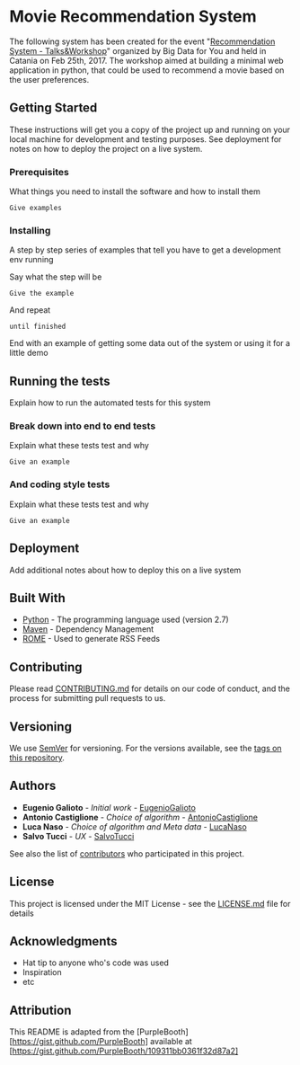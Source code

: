 # Movie Recommendation System

The following system has been created for the event "[Recommendation System - Talks&Workshop](https://www.facebook.com/events/1833870853536142/)" organized by Big Data for You and held in Catania on Feb 25th, 2017.
The workshop aimed at building a minimal web application in python, that could be used to recommend a movie based on the user preferences.

## Getting Started

These instructions will get you a copy of the project up and running on your local machine for development and testing purposes. See deployment for notes on how to deploy the project on a live system.

### Prerequisites

What things you need to install the software and how to install them

```
Give examples
```

### Installing

A step by step series of examples that tell you have to get a development env running

Say what the step will be

```
Give the example
```

And repeat

```
until finished
```

End with an example of getting some data out of the system or using it for a little demo

## Running the tests

Explain how to run the automated tests for this system

### Break down into end to end tests

Explain what these tests test and why

```
Give an example
```

### And coding style tests

Explain what these tests test and why

```
Give an example
```

## Deployment

Add additional notes about how to deploy this on a live system

## Built With

* [Python](https://www.python.org/) - The programming language used (version 2.7)
* [Maven](https://maven.apache.org/) - Dependency Management
* [ROME](https://rometools.github.io/rome/) - Used to generate RSS Feeds

## Contributing

Please read [CONTRIBUTING.md](https://gist.github.com/PurpleBooth/b24679402957c63ec426) for details on our code of conduct, and the process for submitting pull requests to us.

## Versioning

We use [SemVer](http://semver.org/) for versioning. For the versions available, see the [tags on this repository](https://github.com/your/project/tags). 

## Authors

* **Eugenio Galioto** - *Initial work* - [EugenioGalioto](https://github.com/eugeniogalioto)
* **Antonio Castiglione** - *Choice of algorithm* - [AntonioCastiglione](https://github.com/antoniocastiglione)
* **Luca Naso** - *Choice of algorithm and Meta data* - [LucaNaso](https://github.com/lucanaso)
* **Salvo Tucci** - *UX* - [SalvoTucci](https://github.com/tuccisalvo)

See also the list of [contributors](https://github.com/your/project/contributors) who participated in this project.

## License

This project is licensed under the MIT License - see the [LICENSE.md](LICENSE.md) file for details

## Acknowledgments

* Hat tip to anyone who's code was used
* Inspiration
* etc

## Attribution

This README is adapted from the [PurpleBooth][https://gist.github.com/PurpleBooth] available at [https://gist.github.com/PurpleBooth/109311bb0361f32d87a2]
